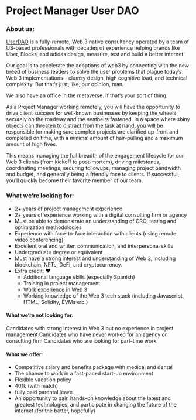 # Project Manager User DAO

### About us:

[UserDAO](https://userdao.xyz) is a fully-remote, Web 3 native consultancy operated by a team of US-based professionals with decades of experience helping brands like Uber, Blocks, and adidas design, measure, test and build a better internet.&#x20;

Our goal is to accelerate the adoptions of web3 by connecting with the new breed of business leaders to solve the user problems that plague today’s Web 3 implementations – clumsy design, high cognitive load, and technical complexity. But that’s just, like, our opinion, man.

We also have an office in the metaverse. If that’s your sort of thing.

As a Project Manager working remotely, you will have the opportunity to drive client success for well-known businesses by keeping the wheels securely on the roadway and the seatbelts fastened. In a space where shiny objects can threaten to distract from the task at hand, you will be responsible for making sure complex projects are clarified up-front and completed on time, with a minimal amount of hair-pulling and a maximum amount of high fives.

This means managing the full breadth of the engagement lifecycle for our Web 3 clients (from kickoff to post-mortem), driving milestones, coordinating meetings, securing followups, managing project bandwidth and budget, and generally being a friendly face to clients. If successful, you’ll quickly become their favorite member of our team.

### What we’re looking for:

* 2+ years of project management experience&#x20;
* 2+ years of experience working with a digital consulting firm or agency
* Must be able to demonstrate an understanding of CRO, testing and optimization methodologies&#x20;
* Experience with face-to-face interaction with clients (using remote video conferencing)&#x20;
* Excellent oral and written communication, and interpersonal skills&#x20;
* Undergraduate degree or equivalent&#x20;
* Must have a strong interest and understanding of Web 3, including blockchain, NFTs, DeFi, and cryptocurrency.
* Extra credit: :heart:
  * Additional language skills (especially Spanish)&#x20;
  * Training in project management&#x20;
  * Work experience in Web 3&#x20;
  * Working knowledge of the Web 3 tech stack (including Javascript, HTML, Solidity, EVMs etc.)

#### What we’re not looking for:

Candidates with strong interest in Web 3 but no experience in project management Candidates who have never worked for an agency or consulting firm Candidates who are looking for part-time work

#### What we offer:

* Competitive salary and benefits package with medical and dental&#x20;
* The chance to work in a fast-paced start-up environment&#x20;
* Flexible vacation policy&#x20;
* 401k (with match)
* fully paid parental leave&#x20;
* An opportunity to gain hands-on knowledge about the latest and greatest technologies, and participate in changing the future of the internet (for the better, hopefully)




